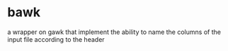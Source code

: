 # bawk
a wrapper on gawk that implement the ability to name the columns of the input file according to the header
